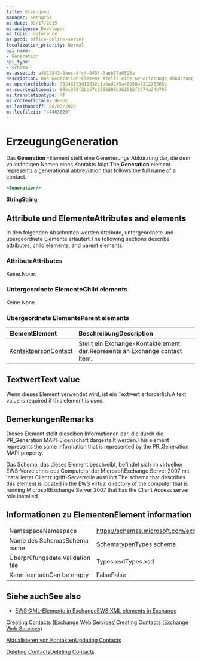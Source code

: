 ```yaml
---
title: Erzeugung
manager: sethgros
ms.date: 09/17/2015
ms.audience: Developer
ms.topic: reference
ms.prod: office-online-server
localization_priority: Normal
api_name:
- Generation
api_type:
- schema
ms.assetid: a4812843-8aec-4fc4-945f-3aeb17a6593a
description: Das Generation-Element stellt eine Generierungs Abkürzung dar, die dem vollständigen Namen eines Kontakts folgt.
ms.openlocfilehash: 75246153d19632c1a0ad245a460584731275565e
ms.sourcegitcommit: 88ec988f2bb67c1866d06b361615f3674a24e795
ms.translationtype: MT
ms.contentlocale: de-DE
ms.lasthandoff: 06/03/2020
ms.locfileid: "44463020"
---
```

# <a name="generation"></a><span data-ttu-id="68524-103">Erzeugung</span><span class="sxs-lookup"><span data-stu-id="68524-103">Generation</span></span>

<span data-ttu-id="68524-104">Das **Generation** -Element stellt eine Generierungs Abkürzung dar, die dem vollständigen Namen eines Kontakts folgt.</span><span class="sxs-lookup"><span data-stu-id="68524-104">The **Generation** element represents a generational abbreviation that follows the full name of a contact.</span></span> 
  
```xml
<Generation/>
```

 <span data-ttu-id="68524-105">**String**</span><span class="sxs-lookup"><span data-stu-id="68524-105">**String**</span></span>
## <a name="attributes-and-elements"></a><span data-ttu-id="68524-106">Attribute und Elemente</span><span class="sxs-lookup"><span data-stu-id="68524-106">Attributes and elements</span></span>

<span data-ttu-id="68524-107">In den folgenden Abschnitten werden Attribute, untergeordnete und übergeordnete Elemente erläutert.</span><span class="sxs-lookup"><span data-stu-id="68524-107">The following sections describe attributes, child elements, and parent elements.</span></span>
  
### <a name="attributes"></a><span data-ttu-id="68524-108">Attribute</span><span class="sxs-lookup"><span data-stu-id="68524-108">Attributes</span></span>

<span data-ttu-id="68524-109">Keine.</span><span class="sxs-lookup"><span data-stu-id="68524-109">None.</span></span>
  
### <a name="child-elements"></a><span data-ttu-id="68524-110">Untergeordnete Elemente</span><span class="sxs-lookup"><span data-stu-id="68524-110">Child elements</span></span>

<span data-ttu-id="68524-111">Keine.</span><span class="sxs-lookup"><span data-stu-id="68524-111">None.</span></span>
  
### <a name="parent-elements"></a><span data-ttu-id="68524-112">Übergeordnete Elemente</span><span class="sxs-lookup"><span data-stu-id="68524-112">Parent elements</span></span>

|<span data-ttu-id="68524-113">**Element**</span><span class="sxs-lookup"><span data-stu-id="68524-113">**Element**</span></span>|<span data-ttu-id="68524-114">**Beschreibung**</span><span class="sxs-lookup"><span data-stu-id="68524-114">**Description**</span></span>|
|:-----|:-----|
|[<span data-ttu-id="68524-115">Kontaktperson</span><span class="sxs-lookup"><span data-stu-id="68524-115">Contact</span></span>](contact.md) <br/> |<span data-ttu-id="68524-116">Stellt ein Exchange-Kontaktelement dar.</span><span class="sxs-lookup"><span data-stu-id="68524-116">Represents an Exchange contact item.</span></span>  <br/> |
   
## <a name="text-value"></a><span data-ttu-id="68524-117">Textwert</span><span class="sxs-lookup"><span data-stu-id="68524-117">Text value</span></span>

<span data-ttu-id="68524-118">Wenn dieses Element verwendet wird, ist ein Textwert erforderlich.</span><span class="sxs-lookup"><span data-stu-id="68524-118">A text value is required if this element is used.</span></span>
  
## <a name="remarks"></a><span data-ttu-id="68524-119">Bemerkungen</span><span class="sxs-lookup"><span data-stu-id="68524-119">Remarks</span></span>

<span data-ttu-id="68524-120">Dieses Element stellt dieselben Informationen dar, die durch die PR_Generation MAPI-Eigenschaft dargestellt werden.</span><span class="sxs-lookup"><span data-stu-id="68524-120">This element represents the same information that is represented by the PR_Generation MAPI property.</span></span>
  
<span data-ttu-id="68524-121">Das Schema, das dieses Element beschreibt, befindet sich im virtuellen EWS-Verzeichnis des Computers, der MicrosoftExchange Server 2007 mit installierter Clientzugriff-Serverrolle ausführt.</span><span class="sxs-lookup"><span data-stu-id="68524-121">The schema that describes this element is located in the EWS virtual directory of the computer that is running MicrosoftExchange Server 2007 that has the Client Access server role installed.</span></span>
  
## <a name="element-information"></a><span data-ttu-id="68524-122">Informationen zu Elementen</span><span class="sxs-lookup"><span data-stu-id="68524-122">Element information</span></span>

|||
|:-----|:-----|
|<span data-ttu-id="68524-123">Namespace</span><span class="sxs-lookup"><span data-stu-id="68524-123">Namespace</span></span>  <br/> |https://schemas.microsoft.com/exchange/services/2006/types  <br/> |
|<span data-ttu-id="68524-124">Name des Schemas</span><span class="sxs-lookup"><span data-stu-id="68524-124">Schema name</span></span>  <br/> |<span data-ttu-id="68524-125">Schematypen</span><span class="sxs-lookup"><span data-stu-id="68524-125">Types schema</span></span>  <br/> |
|<span data-ttu-id="68524-126">Überprüfungsdatei</span><span class="sxs-lookup"><span data-stu-id="68524-126">Validation file</span></span>  <br/> |<span data-ttu-id="68524-127">Types.xsd</span><span class="sxs-lookup"><span data-stu-id="68524-127">Types.xsd</span></span>  <br/> |
|<span data-ttu-id="68524-128">Kann leer sein</span><span class="sxs-lookup"><span data-stu-id="68524-128">Can be empty</span></span>  <br/> |<span data-ttu-id="68524-129">False</span><span class="sxs-lookup"><span data-stu-id="68524-129">False</span></span>  <br/> |
   
## <a name="see-also"></a><span data-ttu-id="68524-130">Siehe auch</span><span class="sxs-lookup"><span data-stu-id="68524-130">See also</span></span>



- [<span data-ttu-id="68524-131">EWS-XML-Elemente in Exchange</span><span class="sxs-lookup"><span data-stu-id="68524-131">EWS XML elements in Exchange</span></span>](ews-xml-elements-in-exchange.md)


[<span data-ttu-id="68524-132">Creating Contacts (Exchange Web Services)</span><span class="sxs-lookup"><span data-stu-id="68524-132">Creating Contacts (Exchange Web Services)</span></span>](https://msdn.microsoft.com/library/4845917e-70d1-481c-bbd7-011ec6571789%28Office.15%29.aspx)
  
[<span data-ttu-id="68524-133">Aktualisieren von Kontakten</span><span class="sxs-lookup"><span data-stu-id="68524-133">Updating Contacts</span></span>](https://msdn.microsoft.com/library/9a865953-b94a-4229-b632-2dee433314be%28Office.15%29.aspx)
  
[<span data-ttu-id="68524-134">Deleting Contacts</span><span class="sxs-lookup"><span data-stu-id="68524-134">Deleting Contacts</span></span>](https://msdn.microsoft.com/library/fcc3dc84-cd3e-455e-a1a7-ae6921c9b588%28Office.15%29.aspx)

